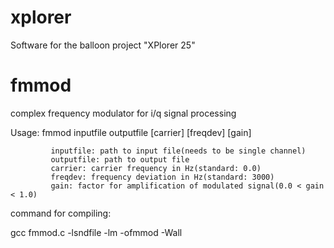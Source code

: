 xplorer
=======

Software for the balloon project "XPlorer 25"

fmmod
======

complex frequency modulator for i/q signal processing

Usage: fmmod inputfile outputfile [carrier] [freqdev] [gain]

             inputfile: path to input file(needs to be single channel)
             outputfile: path to output file
             carrier: carrier frequency in Hz(standard: 0.0)
             freqdev: frequency deviation in Hz(standard: 3000)
             gain: factor for amplification of modulated signal(0.0 < gain < 1.0)

command for compiling:

gcc fmmod.c -lsndfile -lm -ofmmod -Wall
